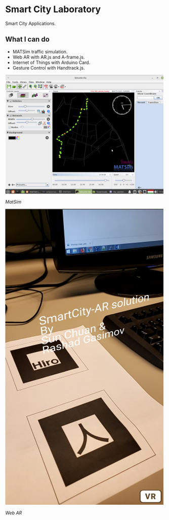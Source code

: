 # Smart City Laboratory
Smart City Applications.
## What I can do
+ MATSim traffic simulation.
+ Web AR with AR.js and A-frame.js.
+ Internet of Things with Arduino Card.
+ Gesture Control with Handtrack.js.

<img src="assets/images/project/smartcity/matsim.png" width="500"/>

*MatSim*

<img src="assets/images/project/smartcity/ar.jpg" width="500"/>

*Web AR*


